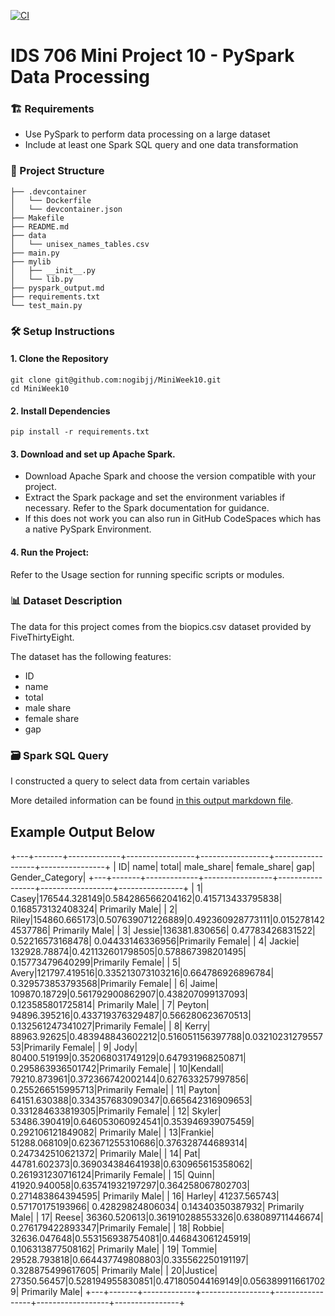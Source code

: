 [![CI](https://github.com/nogibjj/MiniWeek10/actions/workflows/cicd.yml/badge.svg)](https://github.com/nogibjj/MiniWeek10/actions/workflows/cicd.yml)

# IDS 706 Mini Project 10 - PySpark Data Processing

### 🏗️ Requirements
- Use PySpark to perform data processing on a large dataset
- Include at least one Spark SQL query and one data transformation

### 📂 Project Structure
```
├── .devcontainer
│   └── Dockerfile
│   └── devcontainer.json
├── Makefile
├── README.md
├── data
│   └── unisex_names_tables.csv
├── main.py
├── mylib
│   ├── __init__.py
│   └── lib.py
├── pyspark_output.md
├── requirements.txt
└── test_main.py
```

### 🛠️ Setup Instructions
#### 1. Clone the Repository
```
git clone git@github.com:nogibjj/MiniWeek10.git
cd MiniWeek10
```

#### 2. Install Dependencies
```
pip install -r requirements.txt
```

#### 3. Download and set up Apache Spark.
- Download Apache Spark and choose the version compatible with your project.
- Extract the Spark package and set the environment variables if necessary. Refer to the Spark documentation for guidance.
- If this does not work you can also run in GitHub CodeSpaces which has a native PySpark Environment. 

#### 4.	Run the Project:
Refer to the Usage section for running specific scripts or modules.

### 📊 Dataset Description
The data for this project comes from the biopics.csv dataset provided by FiveThirtyEight.

The dataset has the following features:
- ID
- name
- total
- male share
- female share
- gap 

### 🗃️ Spark SQL Query
I constructed a query to select data from certain variables 



More detailed information can be found [in this output markdown file](pyspark_output.md).

## Example Output Below 


+---+-------+-------------+-----------------+-----------------+------------------+----------------+
| ID|   name|        total|       male_share|     female_share|               gap| Gender_Category|
+---+-------+-------------+-----------------+-----------------+------------------+----------------+
|  1|  Casey|176544.328149|0.584286566204162|0.415713433795838| 0.168573132408324|  Primarily Male|
|  2|  Riley|154860.665173|0.507639071226889|0.492360928773111|0.0152781424537786|  Primarily Male|
|  3| Jessie|136381.830656| 0.47783426831522| 0.52216573168478|  0.04433146336956|Primarily Female|
|  4| Jackie| 132928.78874|0.421132601798505|0.578867398201495|  0.15773479640299|Primarily Female|
|  5|  Avery|121797.419516|0.335213073103216|0.664786926896784| 0.329573853793568|Primarily Female|
|  6|  Jaime| 109870.18729|0.561792900862907|0.438207099137093| 0.123585801725814|  Primarily Male|
|  7| Peyton| 94896.395216|0.433719376329487|0.566280623670513| 0.132561247341027|Primarily Female|
|  8|  Kerry|  88963.92625|0.483948843602212|0.516051156397788|0.0321023127955753|Primarily Female|
|  9|   Jody| 80400.519199|0.352068031749129|0.647931968250871| 0.295863936501742|Primarily Female|
| 10|Kendall| 79210.873961|0.372366742002144|0.627633257997856| 0.255266515995713|Primarily Female|
| 11| Payton| 64151.630388|0.334357683090347|0.665642316909653| 0.331284633819305|Primarily Female|
| 12| Skyler| 53486.390419|0.646053060924541|0.353946939075459| 0.292106121849082|  Primarily Male|
| 13|Frankie| 51288.068109|0.623671255310686|0.376328744689314| 0.247342510621372|  Primarily Male|
| 14|    Pat| 44781.602373|0.369034384641938|0.630965615358062| 0.261931230716124|Primarily Female|
| 15|  Quinn| 41920.940058|0.635741932197297|0.364258067802703| 0.271483864394595|  Primarily Male|
| 16| Harley| 41237.565743| 0.57170175193966| 0.42829824806034|  0.14340350387932|  Primarily Male|
| 17|  Reese| 36360.520613|0.361910288553326|0.638089711446674| 0.276179422893347|Primarily Female|
| 18| Robbie| 32636.047648|0.553156938754081|0.446843061245919| 0.106313877508162|  Primarily Male|
| 19| Tommie| 29528.793818|0.664437749808803|0.335562250191197| 0.328875499617605|  Primarily Male|
| 20|Justice|  27350.56457|0.528194955830851|0.471805044169149|0.0563899116617029|  Primarily Male|
+---+-------+-------------+-----------------+-----------------+------------------+----------------+
